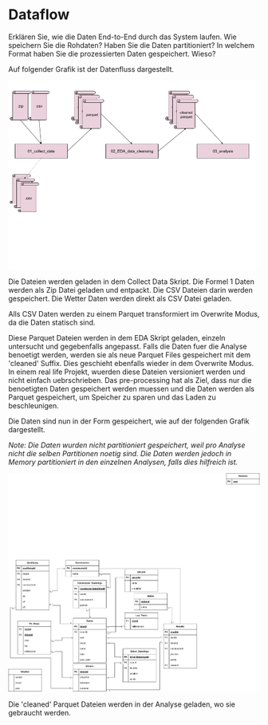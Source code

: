 # Dataflow

Erklären Sie, wie die Daten End-to-End durch das System laufen.
Wie speichern Sie die Rohdaten?
Haben Sie die Daten partitioniert?
In welchem Format haben Sie die prozessierten Daten gespeichert. Wieso?

Auf folgender Grafik ist der Datenfluss dargestellt.

![Ressourcen Autfeilung](assets/dataflow.png)

Die Dateien werden geladen in dem Collect Data Skript. Die Formel 1 Daten werden als Zip Datei geladen und entpackt. Die CSV Dateien darin werden gespeichert.
Die Wetter Daten werden direkt als CSV Datei geladen.

Alls CSV Daten werden zu einem Parquet transformiert im Overwrite Modus, da die Daten statisch sind.

Diese Parquet Dateien werden in dem EDA Skript geladen, einzeln untersucht und gegebenfalls angepasst.
Falls die Daten fuer die Analyse benoetigt werden, werden sie als neue Parquet Files gespeichert mit dem 'cleaned' Suffix.
Dies geschieht ebenfalls wieder in dem Overwrite Modus. In einem real life Projekt, wuerden diese Dateien versioniert werden und nicht einfach uebrschrieben.
Das pre-processing hat als Ziel, dass nur die benoetigten Daten gespeichert werden muessen und die Daten werden als Parquet gespeichert, um Speicher zu sparen und das Laden zu beschleunigen.

Die Daten sind nun in der Form gespeichert, wie auf der folgenden Grafik dargestellt. 

_Note: Die Daten wurden nicht partitioniert gespeichert, weil pro Analyse nicht die selben Partitionen noetig sind. Die Daten werden jedoch in Memory partitioniert in den einzelnen Analysen, falls dies hilfreich ist._

![Ressourcen Autfeilung](assets/cleaned-data-schema.png)

Die 'cleaned' Parquet Dateien werden in der Analyse geladen, wo sie gebraucht werden.
